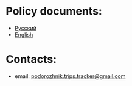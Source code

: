 # Policy documents:
* [Русский](policy-ru.md)
* [English](policy-en.md)

# Contacts:
* email: podorozhnik.trips.tracker@gmail.com
